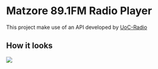 # Matzore 89.1FM Radio Player
This project make use of an API developed by [UoC-Radio](https://github.com/UoC-Radio) 

## How it looks
![](https://github.com/panos-stavrianos/radio_player/blob/master/img/peek.gif)
 